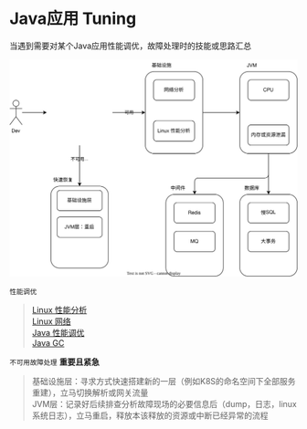 # Java应用 Tuning 

当遇到需要对某个Java应用性能调优，故障处理时的技能或思路汇总

![](./img/mind.drawio.svg)

`性能调优`
> [Linux 性能分析](/Linux/Base/LinuxPerformance.md)  
> [Linux 网络](/Linux/Base/LinuxNetwork.md)  
> [Java 性能调优](/Java/AdvancedLearning/JvmPerformance.md)  
> [Java GC](/Java/AdvancedLearning/JvmGC.md#Tuning)  

`不可用故障处理` **重要且紧急**

> 基础设施层：寻求方式快速搭建新的一层（例如K8S的命名空间下全部服务重建），立马切换解析或网关流量  
> JVM层：记录好后续排查分析故障现场的必要信息后（dump，日志，linux系统日志），立马重启，释放本该释放的资源或中断已经异常的流程  

